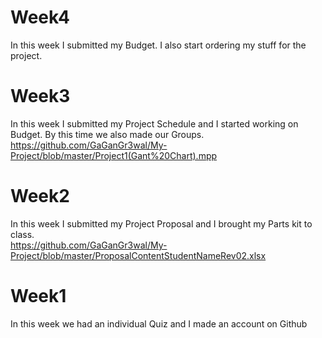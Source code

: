 # Week4
In this week I submitted my Budget. I also start ordering my stuff for the project.


# Week3
In this week I submitted my Project Schedule and I started working on Budget. By this time we also made our Groups. 
<br> https://github.com/GaGanGr3wal/My-Project/blob/master/Project1(Gant%20Chart).mpp

# Week2
In this week I submitted my Project Proposal and I brought my Parts kit to class. 
<br> https://github.com/GaGanGr3wal/My-Project/blob/master/ProposalContentStudentNameRev02.xlsx

# Week1
In this week we had an individual Quiz and I made an account on Github


